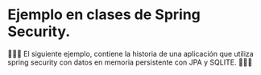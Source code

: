 # Ejemplo en clases de Spring Security.

👨🏻‍🏫 El siguiente ejemplo, contiene la historia de una aplicación que utiliza spring security con datos en memoria persistente con JPA y SQLITE. 👨🏻‍💻

